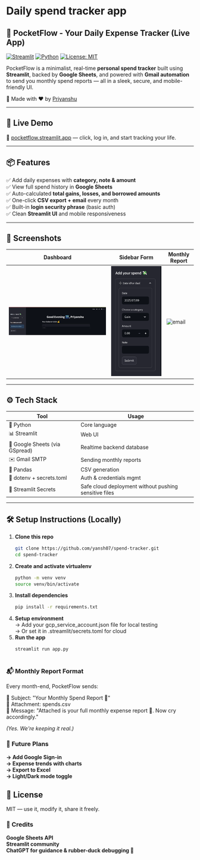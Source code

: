 # Daily spend tracker app
## 💸 PocketFlow - Your Daily Expense Tracker (Live App)

[![Streamlit](https://img.shields.io/badge/Streamlit-App-red?logo=streamlit)](https://pocketflow.streamlit.app/)
[![Python](https://img.shields.io/badge/Python-3.10+-blue?logo=python)](https://www.python.org/)
[![License: MIT](https://img.shields.io/badge/License-MIT-yellow.svg)](https://opensource.org/licenses/MIT)

PocketFlow is a minimalist, real-time **personal spend tracker** built using **Streamlit**, backed by **Google Sheets**, and powered with **Gmail automation** to send you monthly spend reports — all in a sleek, secure, and mobile-friendly UI.

🧠 Made with ❤️ by [Priyanshu](https://github.com/yansh07)

---

## 🚀 Live Demo

🔗 [pocketflow.streamlit.app](https://pocketflow.streamlit.app/) — click, log in, and start tracking your life.

---

## 📦 Features

✅ Add daily expenses with **category, note & amount**  
✅ View full spend history in **Google Sheets**  
✅ Auto-calculated **total gains, losses, and borrowed amounts**  
✅ One-click **CSV export + email** every month  
✅ Built-in **login security phrase** (basic auth)  
✅ Clean **Streamlit UI** and mobile responsiveness

---

## 📸 Screenshots

| Dashboard | Sidebar Form | Monthly Report |
|----------|--------------|----------------|
| ![main](screenshots/main.png) | ![form](screenshots/form.png) | ![email](screenshots/email.png) |


---

## ⚙️ Tech Stack

| Tool | Usage |
|------|-------|
| 🐍 Python | Core language |
| 📊 Streamlit | Web UI |
| 📁 Google Sheets (via GSpread) | Realtime backend database |
| ✉️ Gmail SMTP | Sending monthly reports |
| 📄 Pandas | CSV generation |
| 🧪 dotenv + secrets.toml | Auth & credentials mgmt |
| 🔐 Streamlit Secrets | Safe cloud deployment without pushing sensitive files |

---

## 🛠️ Setup Instructions (Locally)

1. **Clone this repo**  
   ```bash
   git clone https://github.com/yansh07/spend-tracker.git
   cd spend-tracker
2. **Create and activate virtualenv**
   ```bash
   python -m venv venv
   source venv/bin/activate
3. **Install dependencies**
   ```bash
   pip install -r requirements.txt
4. **Setup environment**  
   -> Add your gcp_service_account.json file for local testing  
   -> Or set it in .streamlit/secrets.toml for cloud
5. **Run the app**
   ```bash
   streamlit run app.py
     
### 📬 Monthly Report Format
Every month-end, PocketFlow sends:

🧾 Subject: "Your Monthly Spend Report 📜"  
📎 Attachment: spends.csv  
🧠 Message: "Attached is your full monthly expense report 🥲. Now cry accordingly."  

*(Yes. We're keeping it real.)*    

### 🧠 Future Plans
**-> Add Google Sign-in**  
**-> Expense trends with charts**  
**-> Export to Excel**  
**-> Light/Dark mode toggle**  

## 📜 License  
MIT — use it, modify it, share it freely.  

### 🙏 Credits
**Google Sheets API**  
**Streamlit community**  
**ChatGPT for guidance & rubber-duck debugging 🦆**
